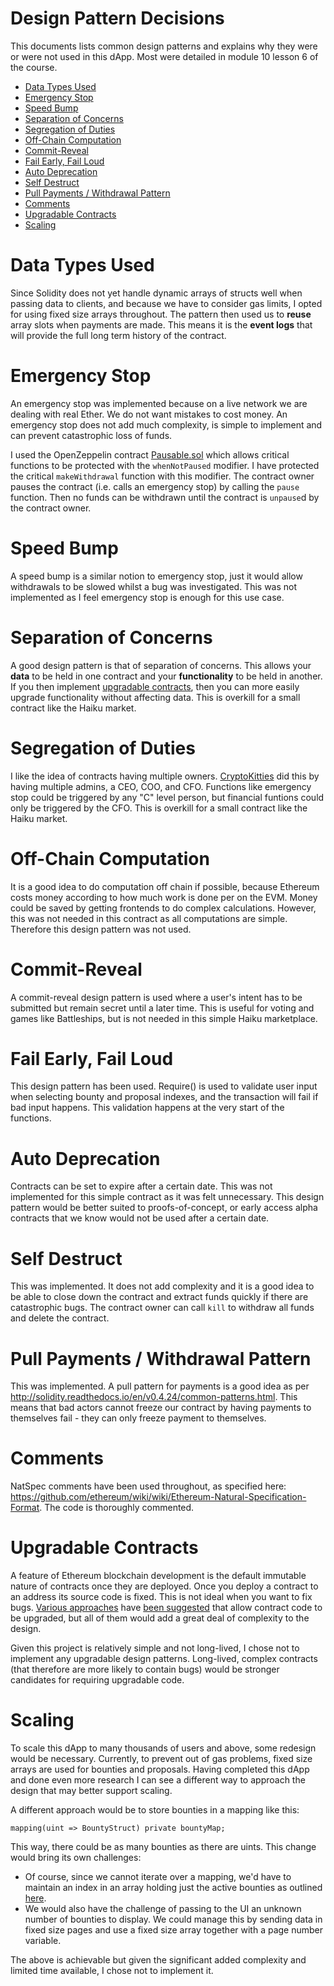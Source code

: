 # Design Pattern Decisions
This documents lists common design patterns and explains why they were or were not used in this dApp. Most were detailed in module 10 lesson 6 of the course.

- [Data Types Used](#data-types-used)
- [Emergency Stop](#emergency-stop)
- [Speed Bump](#speed-bump)
- [Separation of Concerns](#separation-of-concerns)
- [Segregation of Duties](#segregation-of-duties)
- [Off-Chain Computation](#off-chain-computation)
- [Commit-Reveal](#commit-reveal)
- [Fail Early, Fail Loud](#fail-early-fail-loud)
- [Auto Deprecation](#auto-deprecation)
- [Self Destruct](#self-destruct)
- [Pull Payments / Withdrawal Pattern](#pull-payments--withdrawal-pattern)
- [Comments](#comments)
- [Upgradable Contracts](#upgradable-contracts)
- [Scaling](#scaling)

# Data Types Used
Since Solidity does not yet handle dynamic arrays of structs well when passing data to clients, and because we have to consider gas limits, I opted for using fixed size arrays throughout. The pattern then used us to **reuse** array slots when payments are made. This means it is the **event logs** that will provide the full long term history of the contract.
 
# Emergency Stop
An emergency stop was implemented because on a live network we are dealing with real Ether. We do not want mistakes to cost money. An emergency stop does not add much complexity, is simple to implement and can prevent catastrophic loss of funds.

I used the OpenZeppelin contract [Pausable.sol](https://github.com/OpenZeppelin/openzeppelin-solidity/blob/master/contracts/lifecycle/Pausable.sol) which allows critical functions to be protected with the `whenNotPaused` modifier. I have protected the critical `makeWithdrawal` function with this modifier. The contract owner pauses the contract (i.e. calls an emergency stop) by calling the `pause` function. Then no funds can be withdrawn until the contract is `unpause`d by the contract owner.

# Speed Bump
A speed bump is a similar notion to emergency stop, just it would allow withdrawals to be slowed whilst a bug was investigated. This was not implemented as I feel emergency stop is enough for this use case.

# Separation of Concerns
A good design pattern is that of separation of concerns. This allows your **data** to be held in one contract and your **functionality** to be held in another. If you then implement [upgradable contracts](#upgradable-contracts), then you can more easily upgrade functionality without affecting data. This is overkill for a small contract like the Haiku market.

# Segregation of Duties
I like the idea of contracts having multiple owners. [CryptoKitties](https://medium.com/loom-network/how-to-code-your-own-cryptokitties-style-game-on-ethereum-7c8ac86a4eb3) did this by having multiple admins, a CEO, COO, and CFO. Functions like emergency stop could be triggered by any "C" level person, but financial funtions could only be triggered by the CFO. This is overkill for a small contract like the Haiku market.

# Off-Chain Computation
It is a good idea to do computation off chain if possible, because Ethereum costs money according to how much work is done per on the EVM. Money could be saved by getting frontends to do complex calculations. However, this was not needed in this contract as all computations are simple. Therefore this design pattern was not used.

# Commit-Reveal
A commit-reveal design pattern is used where a user's intent has to be submitted but remain secret until a later time. This is useful for voting and games like Battleships, but is not needed in this simple Haiku marketplace.

# Fail Early, Fail Loud
This design pattern has been used. Require() is used to validate user input when selecting bounty and proposal indexes, and the transaction will fail if bad input happens. This validation happens at the very start of the functions.

# Auto Deprecation
Contracts can be set to expire after a certain date. This was not implemented for this simple contract as it was felt unnecessary. This design pattern would be better suited to proofs-of-concept, or early access alpha contracts that we know would not be used after a certain date.

# Self Destruct
This was implemented. It does not add complexity and it is a good idea to be able to close down the contract and extract funds quickly if there are catastrophic bugs. The contract owner can call `kill` to withdraw all funds and delete the contract.

# Pull Payments / Withdrawal Pattern
This was implemented. A pull pattern for payments is a good idea as per
http://solidity.readthedocs.io/en/v0.4.24/common-patterns.html. This means that bad actors cannot freeze our contract by having payments to themselves fail - they can only freeze payment to themselves.

# Comments
NatSpec comments have been used throughout, as specified here:
https://github.com/ethereum/wiki/wiki/Ethereum-Natural-Specification-Format. The code is thoroughly commented.

# Upgradable Contracts
A feature of Ethereum blockchain development is the default immutable nature of contracts once they are deployed. Once you deploy a contract to an address its source code is fixed. This is not ideal when you want to fix bugs. [Various approaches](https://blog.indorse.io/ethereum-upgradeable-smart-contract-strategies-456350d0557c) have [been suggested](https://medium.com/cardstack/upgradable-contracts-in-solidity-d5af87f0f913) that allow contract code to be upgraded, but all of them would add a great deal of complexity to the design.

Given this project is relatively simple and not long-lived, I chose not to implement any upgradable design patterns. Long-lived, complex contracts (that therefore are more likely to contain bugs) would be stronger candidates for requiring upgradable code.

# Scaling
To scale this dApp to many thousands of users and above, some redesign would be necessary. Currently, to prevent out of gas problems, fixed size arrays are used for bounties and proposals. Having completed this dApp and done even more research I can see a different way to approach the design that may better support scaling.

A different approach would be to store bounties in a mapping like this:

```
mapping(uint => BountyStruct) private bountyMap;
```

This way, there could be as many bounties as there are uints. This change would bring its own challenges:

* Of course, since we cannot iterate over a mapping, we'd have to maintain an index in an array holding just the active bounties as outlined [here](https://medium.com/@robhitchens/solidity-crud-part-1-824ffa69509a).
* We would also have the challenge of passing to the UI an unknown number of bounties to display. We could manage this by sending data in fixed size pages and use a fixed size array together with a page number variable.

The above is achievable but given the significant added complexity and limited time available, I chose not to implement it.